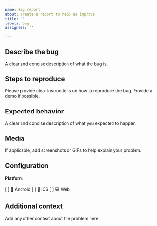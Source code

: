 ```yaml
---
name: Bug report
about: Create a report to help us improve
title: ''
labels: bug
assignees: ''

---
```


## Describe the bug
A clear and concise description of what the bug is.

## Steps to reproduce
Please provide clear instructions on how to reproduce the bug. Provide a demo if possible.

## Expected behavior
A clear and concise description of what you expected to happen.

## Media
If applicable, add screenshots or GIFs to help explain your problem.

## Configuration

#### Platform
[ ] :robot: Android
[ ] :iphone: iOS
[ ] :computer: Web

## Additional context
Add any other context about the problem here.
